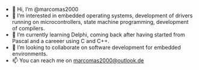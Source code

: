 - 👋 Hi, I’m @marcomas2000
- 👀 I’m interested in embedded operating systems, development of drivers running on microcontrollers, state machine programming, development of compilers. 
- 🌱 I’m currently learning Delphi, coming back after having started from Pascal and a careeer using C and C++. 
- 💞️ I’m looking to collaborate on software development for embedded environments.
- 📫 You can reach me on marcomas2000@outlook.de

<!---
marcomas2000/marcomas2000 is a ✨ special ✨ repository because its `README.md` (this file) appears on your GitHub profile.
You can click the Preview link to take a look at your changes.
--->
